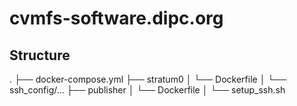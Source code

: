 # cvmfs-software.dipc.org

## Structure
.
├── docker-compose.yml
├── stratum0
│   └── Dockerfile
│   └── ssh_config/...
├── publisher
│   └── Dockerfile
│   └── setup_ssh.sh
